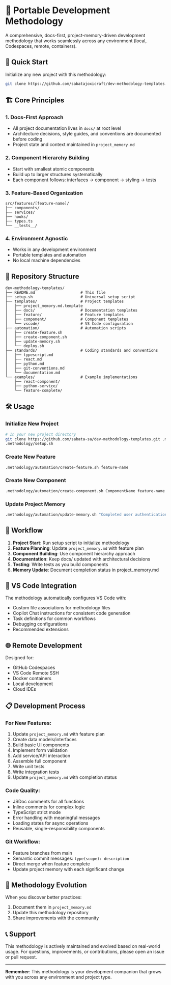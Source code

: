 # 🎯 Portable Development Methodology

A comprehensive, docs-first, project-memory-driven development methodology that works seamlessly across any environment (local, Codespaces, remote, containers).

## 🚀 Quick Start

Initialize any new project with this methodology:

```bash
git clone https://github.com/sabatajoxicraft/dev-methodology-templates.git .methodology && .methodology/setup.sh
```

## 🏗️ Core Principles

### 1. **Docs-First Approach**
- All project documentation lives in `docs/` at root level
- Architecture decisions, style guides, and conventions are documented before coding
- Project state and context maintained in `project_memory.md`

### 2. **Component Hierarchy Building**
- Start with smallest atomic components
- Build up to larger structures systematically
- Each component follows: interfaces → component → styling → tests

### 3. **Feature-Based Organization**
```
src/features/[feature-name]/
├── components/
├── services/
├── hooks/
├── types.ts
└── __tests__/
```

### 4. **Environment Agnostic**
- Works in any development environment
- Portable templates and automation
- No local machine dependencies

## 📁 Repository Structure

```
dev-methodology-templates/
├── README.md                    # This file
├── setup.sh                     # Universal setup script
├── templates/                   # Project templates
│   ├── project_memory.md.template
│   ├── docs/                    # Documentation templates
│   ├── feature/                 # Feature templates
│   ├── component/               # Component templates
│   └── vscode/                  # VS Code configuration
├── automation/                  # Automation scripts
│   ├── create-feature.sh
│   ├── create-component.sh
│   ├── update-memory.sh
│   └── deploy.sh
├── standards/                   # Coding standards and conventions
│   ├── typescript.md
│   ├── react.md
│   ├── python.md
│   ├── git-conventions.md
│   └── documentation.md
└── examples/                    # Example implementations
    ├── react-component/
    ├── python-service/
    └── feature-complete/
```

## 🛠️ Usage

### Initialize New Project
```bash
# In your new project directory
git clone https://github.com/sabata-sa/dev-methodology-templates.git .methodology
.methodology/setup.sh
```

### Create New Feature
```bash
.methodology/automation/create-feature.sh feature-name
```

### Create New Component
```bash
.methodology/automation/create-component.sh ComponentName feature-name
```

### Update Project Memory
```bash
.methodology/automation/update-memory.sh "Completed user authentication feature"
```

## 🎯 Workflow

1. **Project Start**: Run setup script to initialize methodology
2. **Feature Planning**: Update `project_memory.md` with feature plan
3. **Component Building**: Use component hierarchy approach
4. **Documentation**: Keep docs/ updated with architectural decisions
5. **Testing**: Write tests as you build components
6. **Memory Update**: Document completion status in project_memory.md

## 🔧 VS Code Integration

The methodology automatically configures VS Code with:
- Custom file associations for methodology files
- Copilot Chat instructions for consistent code generation
- Task definitions for common workflows
- Debugging configurations
- Recommended extensions

## 🌐 Remote Development

Designed for:
- GitHub Codespaces
- VS Code Remote SSH
- Docker containers
- Local development
- Cloud IDEs

## 📋 Development Process

### For New Features:
1. Update `project_memory.md` with feature plan
2. Create data models/interfaces
3. Build basic UI components
4. Implement form validation
5. Add service/API interaction
6. Assemble full component
7. Write unit tests
8. Write integration tests
9. Update `project_memory.md` with completion status

### Code Quality:
- JSDoc comments for all functions
- Inline comments for complex logic
- TypeScript strict mode
- Error handling with meaningful messages
- Loading states for async operations
- Reusable, single-responsibility components

### Git Workflow:
- Feature branches from main
- Semantic commit messages: `type(scope): description`
- Direct merge when feature complete
- Update project memory with each significant change

## 🔄 Methodology Evolution

When you discover better practices:
1. Document them in `project_memory.md`
2. Update this methodology repository
3. Share improvements with the community

## 📞 Support

This methodology is actively maintained and evolved based on real-world usage. For questions, improvements, or contributions, please open an issue or pull request.

---

**Remember**: This methodology is your development companion that grows with you across any environment and project type.